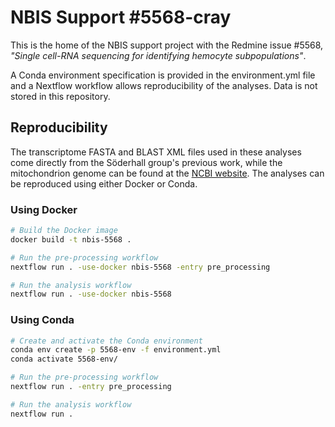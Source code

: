 # NBIS Support \#5568-cray

This is the home of the NBIS support project with the Redmine issue \#5568,
*"Single cell-RNA sequencing for identifying hemocyte subpopulations"*.

A Conda environment specification is provided in the environment.yml file and
a Nextflow workflow allows reproducibility of the analyses. Data is not stored
in this repository.

## Reproducibility

The transcriptome FASTA and BLAST XML files used in these analyses come directly
from the Söderhall group's previous work, while the mitochondrion genome can be
found at the [NCBI website](https://www.ncbi.nlm.nih.gov/nuccore/NC_033509.1/).
The analyses can be reproduced using either Docker or Conda.

### Using Docker

```bash
# Build the Docker image
docker build -t nbis-5568 .

# Run the pre-processing workflow
nextflow run . -use-docker nbis-5568 -entry pre_processing

# Run the analysis workflow
nextflow run . -use-docker nbis-5568
```

### Using Conda

```bash
# Create and activate the Conda environment
conda env create -p 5568-env -f environment.yml
conda activate 5568-env/

# Run the pre-processing workflow
nextflow run . -entry pre_processing

# Run the analysis workflow
nextflow run .
```
